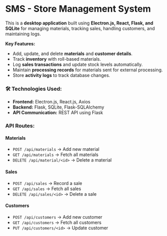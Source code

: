 # SMS - Store Management System

This is a **desktop application** built using **Electron.js, React, Flask, and SQLite** for managing materials, tracking sales, handling customers, and maintaining logs.

**Key Features:**
- Add, update, and delete **materials** and **customer details**.
- Track **inventory** with roll-based materials.
- Log **sales transactions** and update stock levels automatically.
- Maintain **processing records** for materials sent for external processing.
- Store **activity logs** to track database changes.

### 🛠 Technologies Used:
- **Frontend:** Electron.js, React.js, Axios
- **Backend:** Flask, SQLite, Flask-SQLAlchemy
- **API Communication:** REST API using Flask

###   API Routes:
####  Materials
- `POST /api/materials` → Add new material
- `GET /api/materials` → Fetch all materials
- `DELETE /api/material/<id>` → Delete a material

####  Sales
- `POST /api/sales` → Record a sale
- `GET /api/sales` → Fetch all sales
- `DELETE /api/sales/<id>` → Delete a sale

####  Customers
- `POST /api/customers` → Add new customer
- `GET /api/customers` → Fetch all customers
- `PUT /api/customers/<id>` → Update customer
